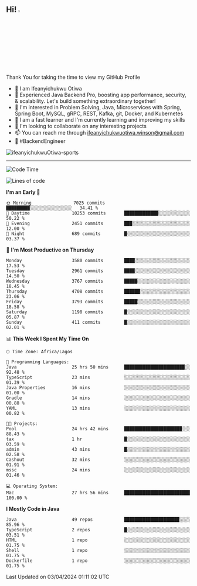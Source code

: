 <!-- BLOG-POST-LIST:START --><!-- BLOG-POST-LIST:END -->

## Hi! <img src="https://media.giphy.com/media/hvRJCLFzcasrR4ia7z/giphy.gif" width="4%"> 

Thank You for taking the time to view my GitHub Profile

- 👋 I am Ifeanyichukwu Otiwa
- 🚀 Experienced Java Backend Pro, boosting app performance, security, & scalability. Let's build something extraordinary together!
- 👀 I'm interested in Problem Solving, Java, Microservices with Spring, Spring Boot, MySQL, gRPC, REST, Kafka, git, Docker, and Kubernetes
- 🌱 I am a fast learner and I'm currently learning and improving my skills
- 💞️ I'm looking to collaborate on any interesting projects
- 📫 You can reach me through ifeanyichukwuotiwa.winson@gmail.com
- 🚀 #BackendEngineer

<p align="left" marginTop="10px"> <img src="https://komarev.com/ghpvc/?username=ifeanyichukwuOtiwa-sports&label=Profile%20views&color=0e75b6&style=for-the-badge" alt="ifeanyichukwuOtiwa-sports" /> </p>

***

<!--START_SECTION:waka-->
![Code Time](http://img.shields.io/badge/Code%20Time-2%2C365%20hrs%201%20min-blue)

![Lines of code](https://img.shields.io/badge/From%20Hello%20World%20I%27ve%20Written-4.7%20million%20lines%20of%20code-blue)

**I'm an Early 🐤** 

```text
🌞 Morning                7025 commits        █████████░░░░░░░░░░░░░░░░   34.41 % 
🌆 Daytime                10253 commits       █████████████░░░░░░░░░░░░   50.22 % 
🌃 Evening                2451 commits        ███░░░░░░░░░░░░░░░░░░░░░░   12.00 % 
🌙 Night                  689 commits         █░░░░░░░░░░░░░░░░░░░░░░░░   03.37 % 
```
📅 **I'm Most Productive on Thursday** 

```text
Monday                   3580 commits        ████░░░░░░░░░░░░░░░░░░░░░   17.53 % 
Tuesday                  2961 commits        ████░░░░░░░░░░░░░░░░░░░░░   14.50 % 
Wednesday                3767 commits        █████░░░░░░░░░░░░░░░░░░░░   18.45 % 
Thursday                 4708 commits        ██████░░░░░░░░░░░░░░░░░░░   23.06 % 
Friday                   3793 commits        █████░░░░░░░░░░░░░░░░░░░░   18.58 % 
Saturday                 1198 commits        █░░░░░░░░░░░░░░░░░░░░░░░░   05.87 % 
Sunday                   411 commits         █░░░░░░░░░░░░░░░░░░░░░░░░   02.01 % 
```


📊 **This Week I Spent My Time On** 

```text
🕑︎ Time Zone: Africa/Lagos

💬 Programming Languages: 
Java                     25 hrs 50 mins      ███████████████████████░░   92.48 % 
TypeScript               23 mins             ░░░░░░░░░░░░░░░░░░░░░░░░░   01.39 % 
Java Properties          16 mins             ░░░░░░░░░░░░░░░░░░░░░░░░░   01.00 % 
Gradle                   14 mins             ░░░░░░░░░░░░░░░░░░░░░░░░░   00.88 % 
YAML                     13 mins             ░░░░░░░░░░░░░░░░░░░░░░░░░   00.82 % 

🐱‍💻 Projects: 
Pool                     24 hrs 42 mins      ██████████████████████░░░   88.43 % 
tax                      1 hr                █░░░░░░░░░░░░░░░░░░░░░░░░   03.59 % 
admin                    43 mins             █░░░░░░░░░░░░░░░░░░░░░░░░   02.58 % 
Cashout                  32 mins             ░░░░░░░░░░░░░░░░░░░░░░░░░   01.91 % 
mssc                     24 mins             ░░░░░░░░░░░░░░░░░░░░░░░░░   01.46 % 

💻 Operating System: 
Mac                      27 hrs 56 mins      █████████████████████████   100.00 % 
```

**I Mostly Code in Java** 

```text
Java                     49 repos            █████████████████████░░░░   85.96 % 
TypeScript               2 repos             █░░░░░░░░░░░░░░░░░░░░░░░░   03.51 % 
HTML                     1 repo              ░░░░░░░░░░░░░░░░░░░░░░░░░   01.75 % 
Shell                    1 repo              ░░░░░░░░░░░░░░░░░░░░░░░░░   01.75 % 
Dockerfile               1 repo              ░░░░░░░░░░░░░░░░░░░░░░░░░   01.75 % 
```




 Last Updated on 03/04/2024 01:11:02 UTC
<!--END_SECTION:waka-->

<!--
<p align="center">
![trophy](https://github-profile-trophy.vercel.app/?username=ifeanyichukwuOtiwa-sports&theme=onedark) (https://github.com/ryo-ma/github-profile-trophy)
</p>
-->

<!---
ifeanyi-otiwa/ifeanyi-otiwa is a ✨ special ✨ repository because its `README.md` (this file) appears on your GitHub profile.
You can click the Preview link to take a look at your changes.
--->
